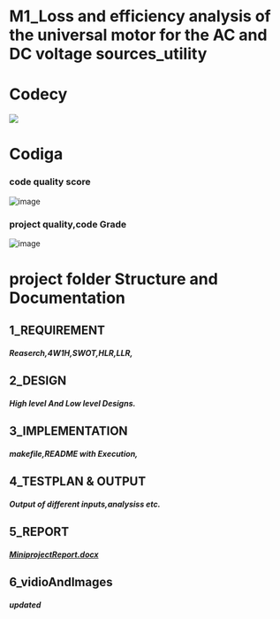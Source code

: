  # M1_Loss and efficiency analysis of the universal motor for the AC and DC voltage sources_utility

# Codecy
<a href="https://www.codacy.com/gh/DarshanAkolavi/M1_Universal-Motor_Utility/dashboard?utm_source=github.com&amp;utm_medium=referral&amp;utm_content=DarshanAkolavi/M1_Universal-Motor_Utility&amp;utm_campaign=Badge_Grade"><img src="https://app.codacy.com/project/badge/Grade/07934671943e4a6fba6c942b56e6afd2"/></a>

# Codiga
### code  quality score
![image](https://user-images.githubusercontent.com/98837660/153539286-2a6c915d-3301-4a95-bac0-8daed01ab77a.png)

###  project quality,code Grade
![image](https://user-images.githubusercontent.com/98837660/153539308-b8839d3d-ddbc-4db8-8032-558d681cd1f9.png)

# project folder Structure and Documentation 
 ## 1_REQUIREMENT
   ##### Reaserch,4W1H,SWOT,HLR,LLR,
 ## 2_DESIGN
   ##### High level And Low level Designs.
 ## 3_IMPLEMENTATION
  ##### makefile,README with Execution,
 ## 4_TESTPLAN & OUTPUT
  ##### Output of different inputs,analysiss etc.
 ## 5_REPORT
  ##### [MiniprojectReport.docx](https://github.com/DarshanAkolavi/M1_Universal-Motor_Utility/files/8047567/MiniprojectReport.docx)
 ## 6_vidioAndImages
  #####  updated
